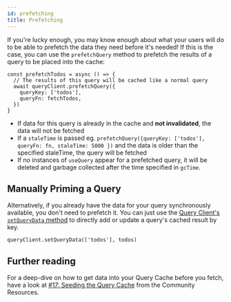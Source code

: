 ```yaml
---
id: prefetching
title: Prefetching
---
```


If you're lucky enough, you may know enough about what your users will do to be able to prefetch the data they need before it's needed! If this is the case, you can use the `prefetchQuery` method to prefetch the results of a query to be placed into the cache:

[//]: # 'Example'

```tsx
const prefetchTodos = async () => {
  // The results of this query will be cached like a normal query
  await queryClient.prefetchQuery({
    queryKey: ['todos'],
    queryFn: fetchTodos,
  })
}
```

[//]: # 'Example'

- If data for this query is already in the cache and **not invalidated**, the data will not be fetched
- If a `staleTime` is passed eg. `prefetchQuery({queryKey: ['todos'], queryFn: fn, staleTime: 5000 })` and the data is older than the specified staleTime, the query will be fetched
- If no instances of `useQuery` appear for a prefetched query, it will be deleted and garbage collected after the time specified in `gcTime`.

## Manually Priming a Query

Alternatively, if you already have the data for your query synchronously available, you don't need to prefetch it. You can just use the [Query Client's `setQueryData` method](../reference/QueryClient#queryclientsetquerydata) to directly add or update a query's cached result by key.

[//]: # 'Example2'

```tsx
queryClient.setQueryData(['todos'], todos)
```

[//]: # 'Example2'

[//]: # 'Materials'

## Further reading

For a deep-dive on how to get data into your Query Cache before you fetch, have a look at [#17: Seeding the Query Cache](../community/tkdodos-blog#17-seeding-the-query-cache) from the Community Resources.

[//]: # 'Materials'
